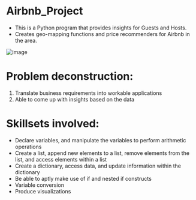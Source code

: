# Airbnb_Project

* This is a Python program that provides insights for Guests and Hosts.
* Creates geo-mapping functions and price recommenders for Airbnb in the area.

![image](https://github.com/Inquisitive-Learner/Airbnb_Project/assets/80440978/d565db2f-4324-49a2-9f45-023972fc14ed)


# Problem deconstruction:
1. Translate business requirements into workable applications
2. Able to come up with insights based on the data 

# Skillsets involved:
- Declare variables, and manipulate the variables to perform arithmetic operations
- Create a list, append new elements to a list, remove elements from the list, and access elements within a list
- Create a dictionary, access data, and update information within the dictionary
- Be able to aptly make use of if and nested if constructs
- Variable conversion
- Produce visualizations
